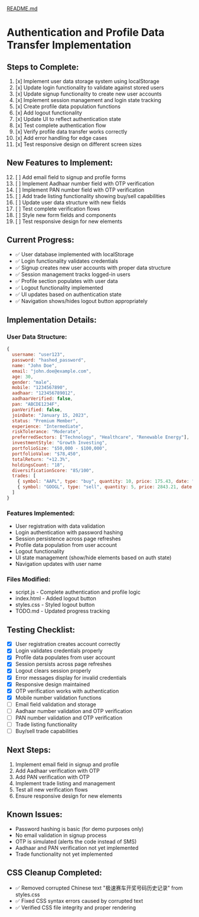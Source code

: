 [README.md](https://github.com/user-attachments/files/21941164/README.md)
# Authentication and Profile Data Transfer Implementation

## Steps to Complete:

1. [x] Implement user data storage system using localStorage
2. [x] Update login functionality to validate against stored users
3. [x] Update signup functionality to create new user accounts
4. [x] Implement session management and login state tracking
5. [x] Create profile data population functions
6. [x] Add logout functionality
7. [x] Update UI to reflect authentication state
8. [x] Test complete authentication flow
9. [x] Verify profile data transfer works correctly
10. [x] Add error handling for edge cases
11. [x] Test responsive design on different screen sizes

## New Features to Implement:

12. [ ] Add email field to signup and profile forms
13. [ ] Implement Aadhaar number field with OTP verification
14. [ ] Implement PAN number field with OTP verification
15. [ ] Add trade listing functionality showing buy/sell capabilities
16. [ ] Update user data structure with new fields
17. [ ] Test complete verification flows
18. [ ] Style new form fields and components
19. [ ] Test responsive design for new elements

## Current Progress:
- ✅ User database implemented with localStorage
- ✅ Login functionality validates credentials
- ✅ Signup creates new user accounts with proper data structure
- ✅ Session management tracks logged-in users
- ✅ Profile section populates with user data
- ✅ Logout functionality implemented
- ✅ UI updates based on authentication state
- ✅ Navigation shows/hides logout button appropriately

## Implementation Details:

### User Data Structure:
```javascript
{
  username: "user123",
  password: "hashed_password",
  name: "John Doe",
  email: "john.doe@example.com",
  age: 30,
  gender: "male",
  mobile: "1234567890",
  aadhaar: "123456789012",
  aadhaarVerified: false,
  pan: "ABCDE1234F",
  panVerified: false,
  joinDate: "January 15, 2023",
  status: "Premium Member",
  experience: "Intermediate",
  riskTolerance: "Moderate",
  preferredSectors: ["Technology", "Healthcare", "Renewable Energy"],
  investmentStyle: "Growth Investing",
  portfolioSize: "$50,000 - $100,000",
  portfolioValue: "$78,450",
  totalReturn: "+12.3%",
  holdingsCount: "18",
  diversificationScore: "85/100",
  trades: [
    { symbol: "AAPL", type: "buy", quantity: 10, price: 175.43, date: "2023-12-01" },
    { symbol: "GOOGL", type: "sell", quantity: 5, price: 2843.21, date: "2023-12-05" }
  ]
}
```

### Features Implemented:
- User registration with data validation
- Login authentication with password hashing
- Session persistence across page refreshes
- Profile data population from user account
- Logout functionality
- UI state management (show/hide elements based on auth state)
- Navigation updates with user name

### Files Modified:
- script.js - Complete authentication and profile logic
- index.html - Added logout button
- styles.css - Styled logout button
- TODO.md - Updated progress tracking

## Testing Checklist:
- [x] User registration creates account correctly
- [x] Login validates credentials properly
- [x] Profile data populates from user account
- [x] Session persists across page refreshes
- [x] Logout clears session properly
- [x] Error messages display for invalid credentials
- [x] Responsive design maintained
- [x] OTP verification works with authentication
- [x] Mobile number validation functions
- [ ] Email field validation and storage
- [ ] Aadhaar number validation and OTP verification
- [ ] PAN number validation and OTP verification
- [ ] Trade listing functionality
- [ ] Buy/sell trade capabilities

## Next Steps:
1. Implement email field in signup and profile
2. Add Aadhaar verification with OTP
3. Add PAN verification with OTP
4. Implement trade listing and management
5. Test all new verification flows
6. Ensure responsive design for new elements

## Known Issues:
- Password hashing is basic (for demo purposes only)
- No email validation in signup process
- OTP is simulated (alerts the code instead of SMS)
- Aadhaar and PAN verification not yet implemented
- Trade functionality not yet implemented

## CSS Cleanup Completed:
- ✅ Removed corrupted Chinese text "极速赛车开奖号码历史记录" from styles.css
- ✅ Fixed CSS syntax errors caused by corrupted text
- ✅ Verified CSS file integrity and proper rendering
